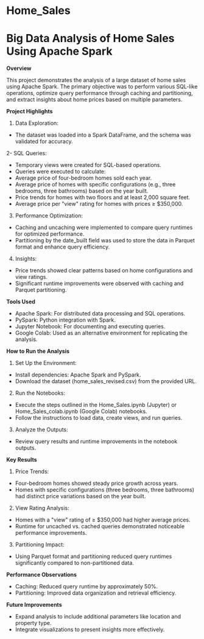 # Home_Sales

# Big Data Analysis of Home Sales Using Apache Spark

**Overview**

This project demonstrates the analysis of a large dataset of home sales using Apache Spark. The primary objective was to perform various SQL-like operations, 
optimize query performance through caching and partitioning, and extract insights about home prices based on multiple parameters.

**Project Highlights**

1. Data Exploration:

 - The dataset was loaded into a Spark DataFrame, and the schema was validated for accuracy.
 
2- SQL Queries:

 - Temporary views were created for SQL-based operations.
 - Queries were executed to calculate:
  - Average price of four-bedroom homes sold each year.
  - Average price of homes with specific configurations (e.g., three bedrooms, three bathrooms) based on the year built.
  - Price trends for homes with two floors and at least 2,000 square feet.
  - Average price per "view" rating for homes with prices ≥ $350,000.

3. Performance Optimization:

 - Caching and uncaching were implemented to compare query runtimes for optimized performance.
 - Partitioning by the date_built field was used to store the data in Parquet format and enhance query efficiency.

4. Insights:

 - Price trends showed clear patterns based on home configurations and view ratings.
 - Significant runtime improvements were observed with caching and Parquet partitioning.

**Tools Used**

 - Apache Spark: For distributed data processing and SQL operations.
 - PySpark: Python integration with Spark.
 - Jupyter Notebook: For documenting and executing queries.
 - Google Colab: Used as an alternative environment for replicating the analysis.

**How to Run the Analysis**

1. Set Up the Environment:

 - Install dependencies: Apache Spark and PySpark.
 - Download the dataset (home_sales_revised.csv) from the provided URL.

2. Run the Notebooks:

 - Execute the steps outlined in the Home_Sales.ipynb (Jupyter) or Home_Sales_colab.ipynb (Google Colab) notebooks.
 - Follow the instructions to load data, create views, and run queries.

3. Analyze the Outputs:

 - Review query results and runtime improvements in the notebook outputs.

**Key Results**

1. Price Trends:

 - Four-bedroom homes showed steady price growth across years.
 - Homes with specific configurations (three bedrooms, three bathrooms) had distinct price variations based on the year built.

2. View Rating Analysis:

 - Homes with a "view" rating of ≥ $350,000 had higher average prices.
 - Runtime for uncached vs. cached queries demonstrated noticeable performance improvements.

3. Partitioning Impact:

 - Using Parquet format and partitioning reduced query runtimes significantly compared to non-partitioned data.

**Performance Observations**
 - Caching: Reduced query runtime by approximately 50%.
 - Partitioning: Improved data organization and retrieval efficiency.

**Future Improvements**

 - Expand analysis to include additional parameters like location and property type.
 - Integrate visualizations to present insights more effectively.
